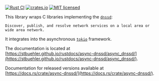 [![Rust CI](https://github.com/stbuehler/rust-async-dnssd/actions/workflows/rust.yml/badge.svg?branch=master&event=push)](https://github.com/stbuehler/rust-async-dnssd/actions/workflows/rust.yml)
[![crates.io](https://img.shields.io/crates/v/async-dnssd.svg)](https://crates.io/crates/async-dnssd)
[![MIT licensed](https://img.shields.io/badge/license-MIT-blue.svg)](./LICENSE)

This library wraps C libraries implementing the [`dnssd`](https://developer.apple.com/documentation/dnssd):

    Discover, publish, and resolve network services on a local area or wide area network.

It integrates into the asynchronous [`tokio`](https://tokio.rs/)
framework.

The documentation is located at [https://stbuehler.github.io/rustdocs/async-dnssd/async_dnssd/](https://stbuehler.github.io/rustdocs/async-dnssd/async_dnssd/).

Documentation for released versions available at [https://docs.rs/crate/async-dnssd/](https://docs.rs/crate/async-dnssd/).
